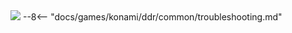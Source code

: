 <img class="header-logo" src="/img/konami/ddr/world/logo.webp">
--8<-- "docs/games/konami/ddr/common/troubleshooting.md"